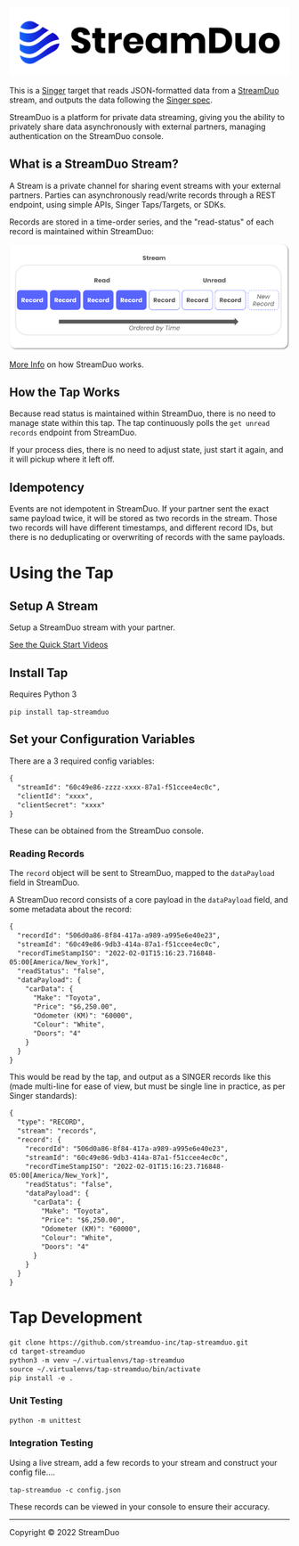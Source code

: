 ![./img/logo.png](./img/logo.png)

This is a [Singer](https://singer.io) target that reads JSON-formatted data from a [StreamDuo](https://streamduo.com) stream, and outputs the data
following the [Singer spec](https://github.com/singer-io/getting-started/blob/master/SPEC.md).



StreamDuo  is a platform for private data streaming, giving you the ability to privately share data asynchronously with external partners, managing authentication on the StreamDuo console.

## What is a StreamDuo Stream?

A Stream is a private channel for sharing event streams with your external partners. Parties can asynchronously read/write records through a REST endpoint, using simple APIs, Singer Taps/Targets, or SDKs.

Records are stored in a time-order series, and the "read-status" of each record is maintained within StreamDuo:

![how it works](./img/how-it-works-1.png)

[More Info](https://docs.streamduo.com/how) on how StreamDuo works.

## How the Tap Works

Because read status is maintained within StreamDuo, there is no need to manage state within this tap. The tap continuously polls the `get unread records` endpoint from StreamDuo. 

If your process dies, there is no need to adjust state, just start it again, and it will pickup where it left off.

## Idempotency

Events are not idempotent in StreamDuo. If your partner sent the exact same payload twice, it will be stored as two records in the stream. Those two records will have different timestamps, and different record IDs, but there is no deduplicating or overwriting of records with the same payloads.


# Using the Tap

## Setup A Stream

Setup a StreamDuo stream with your partner.

[See the Quick Start Videos](https://docs.streamduo.com/quick/#video-quick-start)

## Install Tap

Requires Python 3

`pip install tap-streamduo`

## Set your Configuration Variables

There are a 3 required config variables:

```buildoutcfg
{
  "streamId": "60c49e86-zzzz-xxxx-87a1-f51ccee4ec0c",
  "clientId": "xxxx",
  "clientSecret": "xxxx"
}
```

These can be obtained from the StreamDuo console.

### Reading Records

The `record` object will be sent to StreamDuo, mapped to the `dataPayload` field in StreamDuo.

A StreamDuo record consists of a core payload in the `dataPayload` field, and some metadata about the record:

```buildoutcfg
{
  "recordId": "506d0a86-8f84-417a-a989-a995e6e40e23",
  "streamId": "60c49e86-9db3-414a-87a1-f51ccee4ec0c",
  "recordTimeStampISO": "2022-02-01T15:16:23.716848-05:00[America/New_York]",
  "readStatus": "false",
  "dataPayload": {
    "carData": {
      "Make": "Toyota",
      "Price": "$6,250.00",
      "Odometer (KM)": "60000",
      "Colour": "White",
      "Doors": "4"
    }
  }
}
```

This would be read by the tap, and output as a SINGER records like this (made multi-line for ease of view, but must be single line in practice, as per Singer standards):
```buildoutcfg
{
  "type": "RECORD",
  "stream": "records",
  "record": {
    "recordId": "506d0a86-8f84-417a-a989-a995e6e40e23",
    "streamId": "60c49e86-9db3-414a-87a1-f51ccee4ec0c",
    "recordTimeStampISO": "2022-02-01T15:16:23.716848-05:00[America/New_York]",
    "readStatus": "false",
    "dataPayload": {
      "carData": {
        "Make": "Toyota",
        "Price": "$6,250.00",
        "Odometer (KM)": "60000",
        "Colour": "White",
        "Doors": "4"
      }
    }
  }
}
```

# Tap Development

```
git clone https://github.com/streamduo-inc/tap-streamduo.git
cd target-streamduo
python3 -m venv ~/.virtualenvs/tap-streamduo
source ~/.virtualenvs/tap-streamduo/bin/activate
pip install -e .
```



### Unit Testing

`python -m unittest`



### Integration Testing
Using a live stream, add a few records to your stream and construct your config file....

`tap-streamduo -c config.json `


These records can be viewed in your console to ensure their accuracy.


---

Copyright &copy; 2022 StreamDuo
